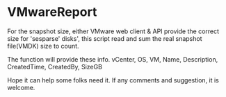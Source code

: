 # VMwareReport

For the snapshot size, either VMware web client & API provide the correct size for 'sesparse' disks', this script read and sum the real snapshot file(VMDK) size to count.

The function will provide these info. 
vCenter, OS, VM, Name, Description, CreatedTime, CreatedBy, SizeGB

Hope it can help some folks need it.
If any comments and suggestion, it is welcome.

